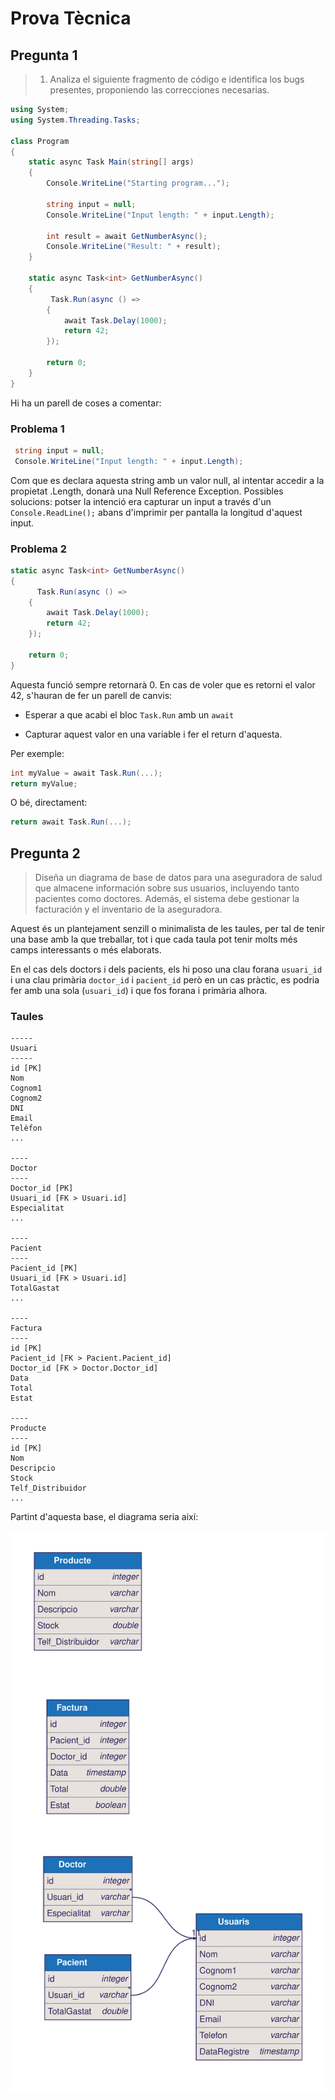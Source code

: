 # Prova Tècnica

## Pregunta 1

> 1. Analiza el siguiente fragmento de código e identifica los bugs presentes,
>    proponiendo las correcciones necesarias.

```csharp
using System;
using System.Threading.Tasks;

class Program
{
    static async Task Main(string[] args)
    {
        Console.WriteLine("Starting program...");

        string input = null;
        Console.WriteLine("Input length: " + input.Length);

        int result = await GetNumberAsync();
        Console.WriteLine("Result: " + result);
    }

    static async Task<int> GetNumberAsync()
    {
         Task.Run(async () =>
        {
            await Task.Delay(1000);
            return 42;
        });

        return 0;
    }
}

```

Hi ha un parell de coses a comentar:

### Problema 1

```csharp
 string input = null;
 Console.WriteLine("Input length: " + input.Length);
```

Com que es declara aquesta string amb un valor null, al intentar accedir a la propietat .Length, donarà una Null Reference Exception. Possibles solucions: potser la intenció era capturar un input a través d'un `Console.ReadLine();` abans d'imprimir per pantalla la longitud d'aquest input.

### Problema 2

```csharp
static async Task<int> GetNumberAsync()
{
      Task.Run(async () =>
    {
        await Task.Delay(1000);
        return 42;
    });

    return 0;
}
```

Aquesta funció sempre retornarà 0. En cas de voler que es retorni el valor 42, s'hauran de fer un parell de canvis:

- Esperar a que acabi el bloc `Task.Run` amb un `await`

- Capturar aquest valor en una variable i fer el return d'aquesta.

Per exemple:

```csharp
int myValue = await Task.Run(...);
return myValue;
```

O bé, directament:

```csharp
return await Task.Run(...);
```

## Pregunta 2

> Diseña un diagrama de base de datos para una aseguradora de salud
> que almacene información sobre sus usuarios, incluyendo tanto
> pacientes como doctores. Además, el sistema debe gestionar la
> facturación y el inventario de la aseguradora.

Aquest és un plantejament senzill o minimalista de les taules, per tal de tenir una base amb la que treballar, tot i que cada taula pot tenir molts més camps interessants o més elaborats.

En el cas dels doctors i dels pacients, els hi poso una clau forana `usuari_id` i una clau primària `doctor_id` i `pacient_id` però en un cas pràctic, es podria fer amb una sola (`usuari_id`) i que fos forana i primària alhora.

### Taules

```
-----
Usuari
-----
id [PK]
Nom
Cognom1
Cognom2
DNI
Email
Telèfon
...

----
Doctor
----
Doctor_id [PK]
Usuari_id [FK > Usuari.id]
Especialitat
...

----
Pacient
----
Pacient_id [PK]
Usuari_id [FK > Usuari.id]
TotalGastat
...

----
Factura
----
id [PK]
Pacient_id [FK > Pacient.Pacient_id]
Doctor_id [FK > Doctor.Doctor_id]
Data
Total
Estat

----
Producte
----
id [PK]
Nom
Descripcio
Stock
Telf_Distribuidor
...
```

Partint d'aquesta base, el diagrama seria així:

![Taules SVG](taules.svg)
